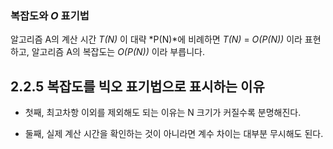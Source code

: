 ### 복잡도와 _O_ 표기법

알고리즘 A의 계산 시간 *T(N)* 이 대략 *P(N)*에 비례하면 *T(N)* = *O(P(N))* 이라 표현하고, 알고리즘 A의 복잡도는 *O(P(N))* 이라 부릅니다.

## 2.2.5 복잡도를 빅오 표기법으로 표시하는 이유

-   첫째, 최고차항 이외를 제외해도 되는 이유는 N 크기가 커질수록 분명해진다.

-   둘째, 실제 계산 시간을 확인하는 것이 아니라면 계수 차이는 대부분 무시해도 된다.
